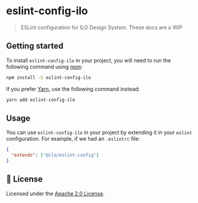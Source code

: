 # eslint-config-ilo

> ESLint configuration for ILO Design System. These docs are a WIP

## Getting started

To install `eslint-config-ilo` in your project, you will need to run the
following command using [npm](https://www.npmjs.com/):

```bash
npm install -S eslint-config-ilo
```

If you prefer [Yarn](https://yarnpkg.com/en/), use the following command
instead:

```bash
yarn add eslint-config-ilo
```

## Usage

You can use `eslint-config-ilo` in your project by extending it in your
`eslint` configuration. For example, if we had an `.eslintrc` file:

```json
{
  "extends": ["@ilo/eslint-config"]
}
```

## 📝 License

Licensed under the [Apache 2.0 License](/LICENSE).
